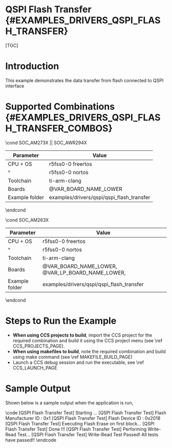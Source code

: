 # QSPI Flash Transfer {#EXAMPLES_DRIVERS_QSPI_FLASH_TRANSFER}

[TOC]

# Introduction

This example demonstrates the data transfer from flash connected to QSPI interface

# Supported Combinations {#EXAMPLES_DRIVERS_QSPI_FLASH_TRANSFER_COMBOS}

\cond SOC_AM273X || SOC_AWR294X

 Parameter      | Value
 ---------------|-----------
 CPU + OS       | r5fss0-0 freertos
 ^              | r5fss0-0 nortos
 Toolchain      | ti-arm-clang
 Boards         | @VAR_BOARD_NAME_LOWER
 Example folder | examples/drivers/qspi/qspi_flash_transfer

\endcond

\cond SOC_AM263X

 Parameter      | Value
 ---------------|-----------
 CPU + OS       | r5fss0-0 freertos
 ^              | r5fss0-0 nortos
 Toolchain      | ti-arm-clang
 Boards         | @VAR_BOARD_NAME_LOWER, @VAR_LP_BOARD_NAME_LOWER,
 Example folder | examples/drivers/qspi/qspi_flash_transfer

\endcond

# Steps to Run the Example

- **When using CCS projects to build**, import the CCS project for the required combination
  and build it using the CCS project menu (see \ref CCS_PROJECTS_PAGE).
- **When using makefiles to build**, note the required combination and build using
  make command (see \ref MAKEFILE_BUILD_PAGE)
- Launch a CCS debug session and run the executable, see \ref CCS_LAUNCH_PAGE

# Sample Output

Shown below is a sample output when the application is run,

\code
[QSPI Flash Transfer Test] Starting ...
[QSPI Flash Transfer Test] Flash Manufacturer ID : 0x1
[QSPI Flash Transfer Test] Flash Device ID       : 0x2018
[QSPI Flash Transfer Test] Executing Flash Erase on first block...
[QSPI Flash Transfer Test] Done !!!
[QSPI Flash Transfer Test] Performing Write-Read Test...
[QSPI Flash Transfer Test] Write-Read Test Passed!
All tests have passed!!
\endcode

